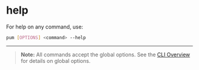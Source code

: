 # help

For help on any command, use:

```sh
pum [OPTIONS] <command> --help
```

---

> **Note:**
> All commands accept the global options. See the [CLI Overview](../cli.md) for details on global options.
